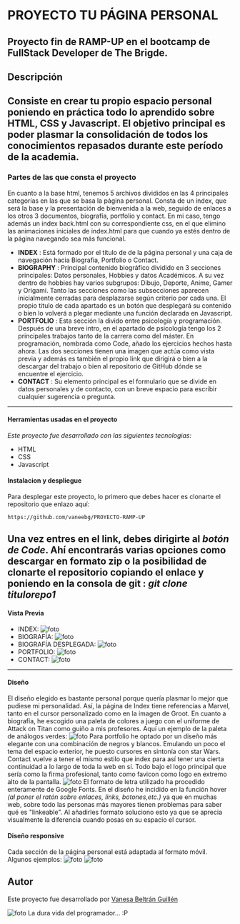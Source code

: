 

# PROYECTO TU PÁGINA PERSONAL #
Proyecto fin de RAMP-UP en el bootcamp de FullStack Developer de The Brigde. 
---

## Descripción ##
Consiste en crear tu propio espacio personal poniendo en práctica todo lo aprendido sobre HTML, CSS y Javascript. El objetivo principal es poder plasmar la consolidación de todos los conocimientos repasados durante este período de la academia.
---

### Partes de las que consta el proyecto ###
En cuanto a la base html, tenemos 5 archivos divididos en las 4 principales categorías en las que se basa la página personal. Consta de un index, que será la base y la presentación de bienvenida a la web, seguido de enlaces a los otros 3 documentos, biografía, portfolio y contact. En mi caso, tengo además un index back.html con su correspondiente css, en el que elimino las animaciones iniciales de index.html para que cuando ya estés dentro de la página navegando sea más funcional. 
- **INDEX** : Está formado por el título de de la página personal y una caja de navegación hacia Biografía, Portfolio o Contact.
- **BIOGRAPHY** : Principal contenido biográfico dividido en 3 secciones principales: Datos personales, Hobbies y datos Académicos. A su vez dentro de hobbies hay varios subgrupos: Dibujo, Deporte, Anime, Gamer y Origami. Tanto las secciones como las subsecciones aparecen inicialmente cerradas para desplazarse según criterio por cada una. El propio titulo de cada apartado es un botón que desplegará su contenido o bien lo volverá a plegar mediante una función declarada en Javascript.
- **PORTFOLIO** : Esta sección la divido entre psicología y programación. Después de una breve intro, en el apartado de psicología tengo los 2 principales trabajos tanto de la carrera como del máster. En programación, nombrada como Code, añado los ejercicios hechos hasta ahora. Las dos secciones tienen una imagen  que actúa como vista previa y además es también el propio link que dirigirá o bien a la descargar del trabajo o bien al repositorio de GitHub dónde se encuentre el ejercicio.
- **CONTACT** : Su elemento principal es el formulario que se divide en datos personales y de contacto, con un breve espacio para escribir cualquier sugerencia o pregunta.
---
#### Herramientas usadas en el proyecto ####
_Este proyecto fue desarrollado con las siguientes tecnologias:_ 

* HTML
* CSS
* Javascript

#### Instalacion y despliegue ####
Para desplegar este proyecto, lo primero que debes hacer es clonarte el repositorio que enlazo aquí:

```
https://github.com/vaneebg/PROYECTO-RAMP-UP
```
Una vez entres en el link, debes dirigirte al _botón de Code_. Ahí encontrarás varias opciones como descargar en formato zip o la posibilidad de clonarte el repositorio copiando el enlace y poniendo en la consola de git : _git clone titulorepo1_
---
#### Vista Previa ####
* INDEX: 
![foto](/assets/VISTAS%20PREVIAS/index.jpg)
* BIOGRAFÍA:
![foto](/assets/VISTAS%20PREVIAS/biografia.jpg)
* BIOGRAFÍA DESPLEGADA:
![foto](/assets/VISTAS%20PREVIAS/biografiadespleg.jpg)
* PORTFOLIO:
![foto](/assets/VISTAS%20PREVIAS/portfolio.jpg)
* CONTACT:
![foto](/assets/VISTAS%20PREVIAS/contact.jpg)
---
#### Diseño ####
El diseño elegido es bastante personal porque quería plasmar lo mejor que pudiese mi personalidad. Así, la página de Index tiene referencias a Marvel, tanto en el cursor personalizado como en la imagen de Groot. En cuanto a biografía, he escogido una paleta de colores a juego con el uniforme de Attack on Titan como guiño a mis profesores. Aquí un ejemplo de la paleta de análogos verdes:
![foto](/assets/VISTAS%20PREVIAS/paleta.png)
Para portfolio he optado por un diseño más elegante con una combinación de negros y blancos. Emulando un poco el tema del espacio exterior, he puesto cursores en sintonía con star Wars. 
Contact vuelve a tener el mismo estilo que index para así tener una cierta continuidad a lo largo de toda la web en sí.
Todo bajo el logo principal que sería como la firma profesional, tanto como favicon como logo en extremo alto de la pantalla.
![foto](/assets/VISTAS%20PREVIAS/logo.png)
El formato de letra utilizado ha procedido enteramente de Google Fonts.
En el diseño he incidido en la función hover _(al poner el ratón sobre enlaces, links, botones,etc.)_ ya que en muchas web, sobre todo las personas más mayores tienen problemas para saber qué es "linkeable". Al añadirles formato soluciono esto ya que se aprecia visualmente la diferencia cuando posas en su espacio el cursor.

#### Diseño responsive ####
Cada sección de la página personal está adaptada al formato móvil. Algunos ejemplos:
![foto](/assets/VISTAS%20PREVIAS/responsiveindex.png)
![foto](/assets/VISTAS%20PREVIAS/biografiarespon.png)



## Autor ##
Este proyecto fue desarrollado por [Vanesa Beltrán Guillén](https://github.com/vaneebg)

![foto](/assets/VISTAS%20PREVIAS/meme.jpg) 
La dura vida del programador... :P
